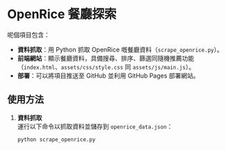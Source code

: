 # OpenRice 餐廳探索

呢個項目包含：
- **資料抓取**：用 Python 抓取 OpenRice 嘅餐廳資料（`scrape_openrice.py`）。
- **前端網站**：顯示餐廳資料，具備搜尋、排序、篩選同隨機推薦功能（`index.html`、`assets/css/style.css` 同 `assets/js/main.js`）。
- **部署**：可以將項目推送至 GitHub 並利用 GitHub Pages 部署網站。

## 使用方法

1. **資料抓取**  
   運行以下命令以抓取資料並儲存到 `openrice_data.json`：
   ```bash
   python scrape_openrice.py